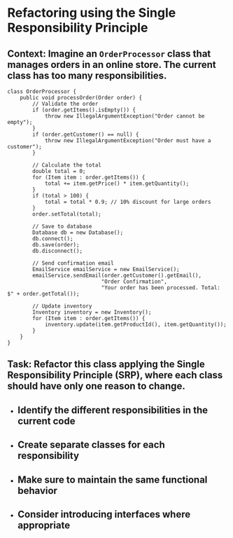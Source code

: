 # Refactoring using the Single Responsibility Principle
## Context: Imagine an `OrderProcessor` class that manages orders in an online store. The current class has too many responsibilities.

```
class OrderProcessor {
    public void processOrder(Order order) {
        // Validate the order
        if (order.getItems().isEmpty()) {
            throw new IllegalArgumentException("Order cannot be empty");
        }
        if (order.getCustomer() == null) {
            throw new IllegalArgumentException("Order must have a customer");
        }

        // Calculate the total
        double total = 0;
        for (Item item : order.getItems()) {
            total += item.getPrice() * item.getQuantity();
        }
        if (total > 100) {
            total = total * 0.9; // 10% discount for large orders
        }
        order.setTotal(total);

        // Save to database
        Database db = new Database();
        db.connect();
        db.save(order);
        db.disconnect();

        // Send confirmation email
        EmailService emailService = new EmailService();
        emailService.sendEmail(order.getCustomer().getEmail(),
                              "Order Confirmation",
                              "Your order has been processed. Total: $" + order.getTotal());

        // Update inventory
        Inventory inventory = new Inventory();
        for (Item item : order.getItems()) {
            inventory.update(item.getProductId(), item.getQuantity());
        }
    }
}
```
## Task: Refactor this class applying the Single Responsibility Principle (SRP), where each class should have only one reason to change.

- ## Identify the different responsibilities in the current code
- ## Create separate classes for each responsibility
- ## Make sure to maintain the same functional behavior
- ## Consider introducing interfaces where appropriate
